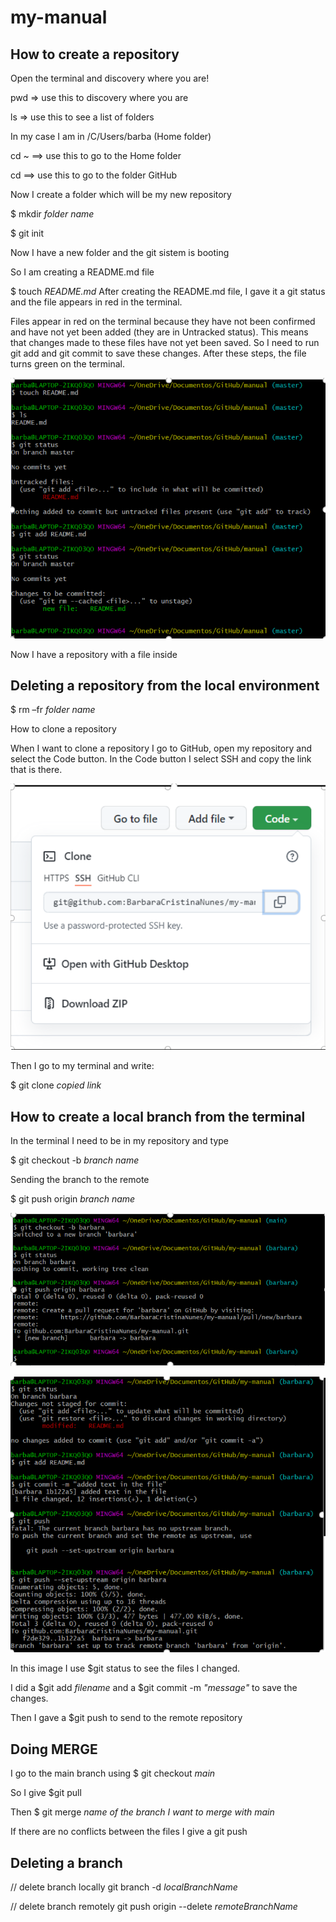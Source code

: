 # my-manual
## How to create a repository 

Open the terminal and discovery where you are! 

pwd => use this to discovery where you are 

ls => use this to see a list of folders 

In my case I am in /C/Users/barba (Home folder) 

cd ~ ==> use this to go to the Home folder 

cd ==> use this to go to the folder GitHub 

Now I create a folder which will be my new repository 

$ mkdir *folder name*

$ git init 

Now I have a new folder and the git sistem is booting 

So I am creating a README.md file 

$ touch *README.md*
After creating the README.md file, I gave it a git status and the file appears in red in the terminal. 

Files appear in red on the terminal because they have not been confirmed and have not yet been added (they are in Untracked status). This means that changes made to these files have not yet been saved. So I need to run git add and git commit to save these changes. After these steps, the file turns green on the terminal. 

![img1](/img/img1.png)

Now I have a repository with a file inside  

## Deleting a repository from the local environment 

$ rm –fr *folder name*

How to clone a repository  

When I want to clone a repository I go to GitHub, open my repository and select the Code button. In the Code button I select SSH and copy the link that is there. 

![img2](/img/img2.png)

Then I go to my terminal and write:  

$ git clone *copied link*

## How to create a local branch from the terminal  

In the terminal I need to be in my repository and type  

$ git checkout -b *branch name*

Sending the branch to the remote   

$ git push origin *branch name*

![img3](/img/img3.png)

![img4](/img/img4.png)

In this image I use $git status to see the files I changed.  

I did a $git add *filename* and a $git commit -m *"message"* to save the changes. 

 Then I gave a $git push to send to the remote repository   

## Doing MERGE   

I go to the main branch using $ git checkout *main*

So I give $git pull  

Then $ git merge *name of the branch I want to merge with main* 

 If there are no conflicts between the files I give a git push 

 ## Deleting a branch 

// delete branch locally git branch -d *localBranchName*

// delete branch remotely git push origin --delete *remoteBranchName*